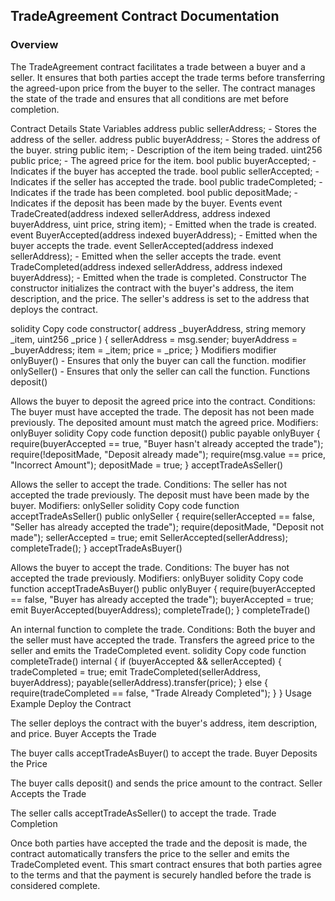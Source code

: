 ## TradeAgreement Contract Documentation
### Overview
The TradeAgreement contract facilitates a trade between a buyer and a seller. It ensures that both parties accept the trade terms before transferring the agreed-upon price from the buyer to the seller. The contract manages the state of the trade and ensures that all conditions are met before completion.

Contract Details
State Variables
address public sellerAddress; - Stores the address of the seller.
address public buyerAddress; - Stores the address of the buyer.
string public item; - Description of the item being traded.
uint256 public price; - The agreed price for the item.
bool public buyerAccepted; - Indicates if the buyer has accepted the trade.
bool public sellerAccepted; - Indicates if the seller has accepted the trade.
bool public tradeCompleted; - Indicates if the trade has been completed.
bool public depositMade; - Indicates if the deposit has been made by the buyer.
Events
event TradeCreated(address indexed sellerAddress, address indexed buyerAddress, uint price, string item); - Emitted when the trade is created.
event BuyerAccepted(address indexed buyerAddress); - Emitted when the buyer accepts the trade.
event SellerAccepted(address indexed sellerAddress); - Emitted when the seller accepts the trade.
event TradeCompleted(address indexed sellerAddress, address indexed buyerAddress); - Emitted when the trade is completed.
Constructor
The constructor initializes the contract with the buyer's address, the item description, and the price. The seller's address is set to the address that deploys the contract.

solidity
Copy code
constructor(
    address _buyerAddress,
    string memory _item,
    uint256 _price
) {
    sellerAddress = msg.sender;
    buyerAddress = _buyerAddress;
    item = _item;
    price = _price;
}
Modifiers
modifier onlyBuyer() - Ensures that only the buyer can call the function.
modifier onlySeller() - Ensures that only the seller can call the function.
Functions
deposit()

Allows the buyer to deposit the agreed price into the contract.
Conditions:
The buyer must have accepted the trade.
The deposit has not been made previously.
The deposited amount must match the agreed price.
Modifiers: onlyBuyer
solidity
Copy code
function deposit() public payable onlyBuyer {
    require(buyerAccepted == true, "Buyer hasn't already accepted the trade");
    require(!depositMade, "Deposit already made");
    require(msg.value == price, "Incorrect Amount");
    depositMade = true;
}
acceptTradeAsSeller()

Allows the seller to accept the trade.
Conditions:
The seller has not accepted the trade previously.
The deposit must have been made by the buyer.
Modifiers: onlySeller
solidity
Copy code
function acceptTradeAsSeller() public onlySeller {
    require(sellerAccepted == false, "Seller has already accepted the trade");
    require(depositMade, "Deposit not made");
    sellerAccepted = true;
    emit SellerAccepted(sellerAddress);
    completeTrade();
}
acceptTradeAsBuyer()

Allows the buyer to accept the trade.
Conditions:
The buyer has not accepted the trade previously.
Modifiers: onlyBuyer
solidity
Copy code
function acceptTradeAsBuyer() public onlyBuyer {
    require(buyerAccepted == false, "Buyer has already accepted the trade");
    buyerAccepted = true;
    emit BuyerAccepted(buyerAddress);
    completeTrade();
}
completeTrade()

An internal function to complete the trade.
Conditions:
Both the buyer and the seller must have accepted the trade.
Transfers the agreed price to the seller and emits the TradeCompleted event.
solidity
Copy code
function completeTrade() internal {
    if (buyerAccepted && sellerAccepted) {
        tradeCompleted = true;
        emit TradeCompleted(sellerAddress, buyerAddress);
        payable(sellerAddress).transfer(price);
    } else {
        require(tradeCompleted == false, "Trade Already Completed");
    }
}
Usage Example
Deploy the Contract

The seller deploys the contract with the buyer's address, item description, and price.
Buyer Accepts the Trade

The buyer calls acceptTradeAsBuyer() to accept the trade.
Buyer Deposits the Price

The buyer calls deposit() and sends the price amount to the contract.
Seller Accepts the Trade

The seller calls acceptTradeAsSeller() to accept the trade.
Trade Completion

Once both parties have accepted the trade and the deposit is made, the contract automatically transfers the price to the seller and emits the TradeCompleted event.
This smart contract ensures that both parties agree to the terms and that the payment is securely handled before the trade is considered complete.